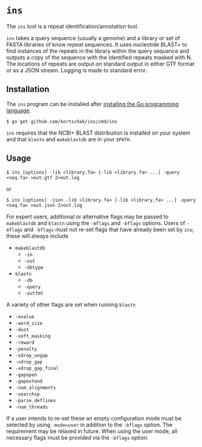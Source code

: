 # `ins`

The `ins` tool is a repeat identification/annotation tool.

`ins` takes a query sequence (usually a genome) and a library or set of FASTA libraries of know repeat sequences. It uses nucleotide BLAST+ to find instances of the repeats in the library within the query sequence and outputs a copy of the sequence with the identified repeats masked with N. The locations of repeats are output on standard output in either GTF format or as a JSON stream. Logging is made to standard error.

## Installation

The `ins` program can be installed after [installing the Go programming language](https://golang.org/doc/install).

```
$ go get github.com/kortschak/ins/cmd/ins
```

`ins` requires that the NCBI+ BLAST distribution is installed on your system and that `blastn` and `makeblastdb` are in your `$PATH`.

## Usage

```
$ ins [options] -lib <library.fa> [-lib <library.fa> ...] -query <seq.fa> >out.gtf 2>out.log
```
or
```
$ ins [options] -json -lib <library.fa> [-lib <library.fa> ...] -query <seq.fa> >out.json 2>out.log
```

For expert users, additional or alternative flags may be passed to `makeblastdb` and `blastn` using the `-mflags` and `-bflags` options. Users of `-mflags` and `-bflags` must not re-set flags that have already been set by `ins`; these will always include

- `makeblastdb`
	- `-in`
	- `-out`
	- `-dbtype`
- `blastn`
	- `-db`
	- `-query`
	- `-outfmt`

A variety of other flags are set when running `blastn`

- `-evalue`
- `-word_size`
- `-dust`
- `-soft_masking`
- `-reward`
- `-penalty`
- `-xdrop_ungap`
- `-xdrop_gap`
- `-xdrop_gap_final`
- `-gapopen`
- `-gapextend`
- `-num_alignments`
- `-searchsp`
- `-parse_deflines`
- `-num_threads`

If a user intends to re-set these an empty configuration mode must be selected by using `-mode=user` in addition to the `-bflags` option. The requirement may be relaxed in future. When using the user mode, all necessary flags must be provided via the `-bflags` option.
